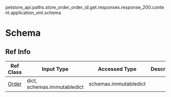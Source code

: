 petstore_api.paths.store_order_order_id.get.responses.response_200.content.application_xml.schema
# Schema

## Ref Info
Ref Class | Input Type | Accessed Type | Description
--------- | ---------- | ------------- | ------------
[Order](order.md) | dict, schemas.immutabledict | schemas.immutabledict |
